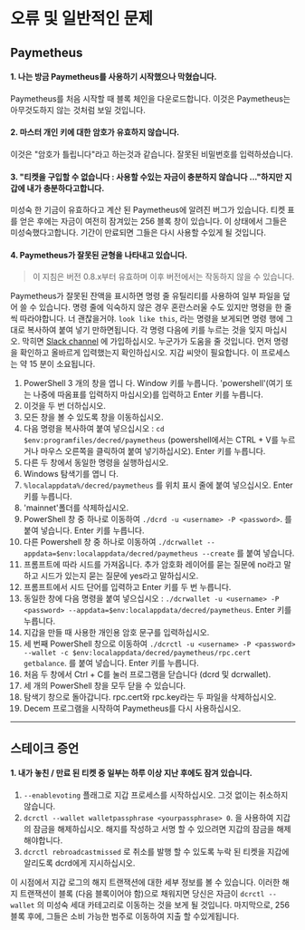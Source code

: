 # 오류 및 일반적인 문제 

## Paymetheus 

#### 1. 나는 방금 Paymetheus를 사용하기 시작했으나 막혔습니다. 

Paymetheus를 처음 시작할 때 블록 체인을 다운로드합니다. 이것은
Paymetheus는 아무것도하지 않는 것처럼 보일 것입니다.

#### 2. 마스터 개인 키에 대한 암호가 유효하지 않습니다. 

이것은 "암호가 틀립니다"라고 하는것과 같습니다. 잘못된 비밀번호를 입력하셨습니다.

#### 3. "티켓을 구입할 수 없습니다 : 사용할 수있는 자금이 충분하지 않습니다 ..."하지만 지갑에 내가 충분하다고합니다.

미성숙 한 기금이 유효하다고 계산 된 Paymetheus에 알려진 버그가 있습니다. 티켓 표를 얻은 후에는
자금이 여전히 잠겨있는 256 블록 창이 있습니다. 이 상태에서 그들은 미성숙했다고합니다. 기간이 만료되면
그들은 다시 사용할 수있게 될 것입니다.

#### 4. Paymetheus가 잘못된 균형을 나타내고 있습니다. 

> 이 지침은 버전 0.8.x부터 유효하며 이후 버전에서는 작동하지 않을 수 있습니다.

Paymetheus가 잘못된 잔액을 표시하면 명령 줄 유틸리티를 사용하여 일부 파일을 덮어 쓸 수 있습니다.
명령 줄에 익숙하지 않은 경우 혼란스러울 수도 있지만 명령을 한 줄씩 따라야합니다.
너 괜찮을거야. `look like this`, 라는 명령을 보게되면 명령 행에 그대로 복사하여 붙여 넣기 만하면됩니다.
각 명령 다음에 <ENTER> 키를 누르는 것을 잊지 마십시오. 막히면 [Slack channel](https://decred.slack.com) 에 가입하십시오. 누군가가 도움을 줄 것입니다.
먼저 명령을 확인하고 올바르게 입력했는지 확인하십시오. 지갑 씨앗이 필요합니다. 이 프로세스는 약 15 분이 소요됩니다.

1. PowerShell 3 개의 창을 엽니 다. Window 키를 누릅니다. 'powershell'(여기 또는 나중에 따옴표를 입력하지 마십시오)를 입력하고 Enter 키를 누릅니다.
2. 이것을 두 번 더하십시오.
3. 모든 창을 볼 수 있도록 창을 이동하십시오.
4. 다음 명령을 복사하여 붙여 넣으십시오 : `cd $env:programfiles/decred/paymetheus` (powershell에서는 CTRL + V를 누르거나 마우스 오른쪽을 클릭하여 붙여 넣기하십시오). Enter 키를 누릅니다.
5. 다른 두 창에서 동일한 명령을 실행하십시오.
6. Windows 탐색기를 엽니 다.
7. `%localappdata%/decred/paymetheus` 를 위치 표시 줄에 붙여 넣으십시오. Enter 키를 누릅니다.
8. 'mainnet'폴더를 삭제하십시오.
9. PowerShell 창 중 하나로 이동하여 `./dcrd -u <username> -P <password>`. 를 붙여 넣습니다. Enter 키를 누릅니다.
10. 다른 Powershell 창 중 하나로 이동하여 `./dcrwallet --appdata=$env:localappdata/decred/paymetheus --create` 를 붙여 넣습니다.
11. 프롬프트에 따라 시드를 가져옵니다. 추가 암호화 레이어를 묻는 질문에 no라고 말하고 시드가 있는지 묻는 질문에 yes라고 말하십시오.
12. 프롬프트에서 시드 단어를 입력하고 Enter 키를 두 번 누릅니다.
13. 동일한 창에 다음 명령을 붙여 넣으십시오 : `./dcrwallet -u <username> -P <password> --appdata=$env:localappdata/decred/paymetheus`. Enter 키를 누릅니다.
14. 지갑을 만들 때 사용한 개인용 암호 문구를 입력하십시오.
15. 세 번째 PowerShell 창으로 이동하여 `./dcrctl -u <username> -P <password> --wallet -c $env:localappdata/decred/paymetheus/rpc.cert getbalance`. 를 붙여 넣습니다. Enter 키를 누릅니다.
16. 처음 두 창에서 Ctrl + C를 눌러 프로그램을 닫습니다 (dcrd 및 dcrwallet).
17. 세 개의 PowerShell 창을 모두 닫을 수 있습니다.
18. 탐색기 창으로 돌아갑니다. rpc.cert와 rpc.key라는 두 파일을 삭제하십시오.
19. Decem 프로그램을 시작하여 Paymetheus를 다시 사용하십시오.

-----

## 스테이크 증언 

#### 1. 내가 놓친 / 만료 된 티켓 중 일부는 하루 이상 지난 후에도 잠겨 있습니다. 

1. `--enablevoting` 플래그로 지갑 프로세스를 시작하십시오. 그것 없이는 취소하지 않습니다.
2. `dcrctl --wallet walletpassphrase <yourpassphrase> 0`. 을 사용하여 지갑의 잠금을 해제하십시오. 해지를 작성하고 서명 할 수 있으려면 지갑의 잠금을 해제해야합니다.
3. `dcrctl rebroadcastmissed` 로 취소를 발행 할 수 있도록 누락 된 티켓을 지갑에 알리도록 dcrd에게 지시하십시오.


이 시점에서 지갑 로그의 해지 트랜잭션에 대한 세부 정보를 볼 수 있습니다.
이러한 해지 트랜잭션이 블록 (다음 블록이어야 함)으로 채워지면
당신은 자금이 `dcrctl --wallet`
의 미성숙 세대 카테고리로 이동하는 것을 보게 될 것입니다.
마지막으로, 256 블록 후에, 그들은 소비 가능한 범주로 이동하여 지출 할 수있게됩니다.
